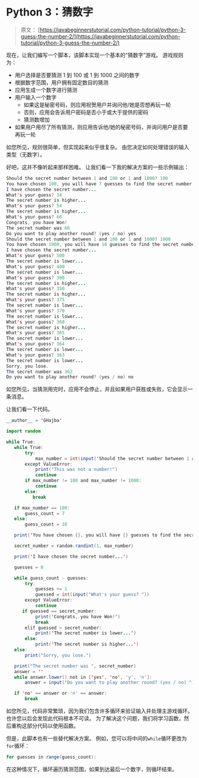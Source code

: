# Python 3：猜数字

> 原文： [https://javabeginnerstutorial.com/python-tutorial/python-3-guess-the-number-2/](https://javabeginnerstutorial.com/python-tutorial/python-3-guess-the-number-2/)

现在，让我们编写一个脚本，该脚本实现一个基本的“猜数字”游戏。 游戏规则为：

*   用户选择是否要猜测 1 到 100 或 1 到 1000 之间的数字
*   根据数字范围，用户拥有固定数目的猜测
*   应用生成一个数字进行猜测
*   用户输入一个数字
    *   如果这是秘密号码，则应用祝贺用户并询问他/她是否想再玩一轮
    *   否则，应用会告诉用户密码是否小于或大于提供的密码
    *   猜测数增加
*   如果用户用尽了所有猜测，则应用告诉他/她的秘密号码，并询问用户是否要再玩一轮

如您所见，规则很简单，但实现起来似乎很复杂。 由您决定如何处理错误的输入类型（无数字）。

好吧，这并不像听起来那样困难。 让我们看一下我的解决方案的一些示例输出：

```java
Should the secret number between 1 and 100 or 1 and 1000? 100
You have chosen 100, you will have 7 guesses to find the secret number.
I have chosen the secret number...
What's your guess? 34
The secret number is higher...
What's your guess? 54
The secret number is higher...
What's your guess? 66
Congrats, you have Won!
The secret number was 66
Do you want to play another round? (yes / no) yes
Should the secret number between 1 and 100 or 1 and 1000? 1000
You have chosen 1000, you will have 10 guesses to find the secret number.
I have chosen the secret number...
What's your guess? 500
The secret number is lower...
What's your guess? 400
The secret number is lower...
What's your guess? 300
The secret number is higher...
What's your guess? 350
The secret number is higher...
What's your guess? 375
The secret number is lower...
What's your guess? 370
The secret number is lower...
What's your guess? 360
The secret number is higher...
What's your guess? 365
The secret number is lower...
What's your guess? 364
The secret number is lower...
What's your guess? 363
The secret number is lower...
Sorry, you lose.
The secret number was 362
Do you want to play another round? (yes / no) no
```

如您所见，当猜测用完时，应用不会停止，并且如果用户获胜或失败，它会显示一条消息。

让我们看一下代码。

```java
__author__ = 'GHajba'

import random

while True:
   while True:
       try:
           max_number = int(input('Should the secret number between 1 and 100 or 1 and 1000? '))
       except ValueError:
           print("This was not a number!")
           continue
       if max_number != 100 and max_number != 1000:
           continue
       else:
          break

   if max_number == 100:
       guess_count = 7
   else:
       guess_count = 10

   print('You have chosen {}, you will have {} guesses to find the secret number.'.format(max_number, guess_count))

   secret_number = random.randint(1, max_number)

   print('I have chosen the secret number...')

   guesses = 0

   while guess_count - guesses:
       try:
           guesses += 1
           guessed = int(input("What's your guess? "))
       except ValueError:
           continue
      if guessed == secret_number:
           print('Congrats, you have Won!')
           break
       elif guessed > secret_number:
           print('The secret number is lower...')
       else:
           print('The secret number is higher...')
   else:
       print("Sorry, you lose.")

   print("The secret number was ", secret_number)
   answer = ''
   while answer.lower() not in ['yes', 'no', 'y', 'n']:
       answer = input("Do you want to play another round? (yes / no) ")

   if 'no' == answer or 'n' == answer:
       break
```

如您所见，代码非常繁琐，因为我们包含许多循环来验证输入并处理主游戏循环。 也许您以后会发现此代码根本不可读。 为了解决这个问题，我们将学习函数，然后重构这部分代码以使用函数。

但是，此脚本也有一些替代解决方案。 例如，您可以将中间的`while`循环更改为`for`循环：

```java
for guesses in range(guess_count):
```

在这种情况下，循环遍历猜测范围，如果到达最后一个数字，则循环结束。

